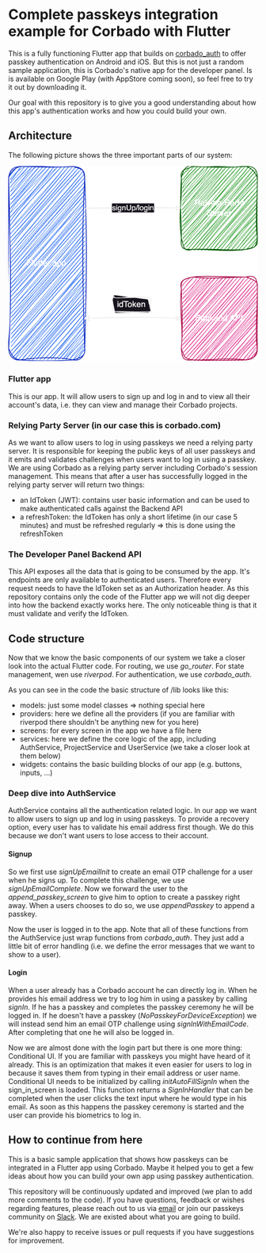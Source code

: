 # Complete passkeys integration example for Corbado with Flutter

This is a fully functioning Flutter app that builds on [corbado_auth](https://pub.dev/packages/corbado_auth) to offer passkey authentication on Android and iOS. 
But this is not just a random sample application, this is Corbado's native app for the developer panel.
Is is available on Google Play (with AppStore coming soon), so feel free to try it out by downloading it.

Our goal with this repository is to give you a good understanding about how this app's authentication works and how you could build your own.

## Architecture
The following picture shows the three important parts of our system:

![architecture.png](./docs/architecture.png)

### Flutter app
This is our app. 
It will allow users to sign up and log in and to view all their account's data, i.e. they can view and manage their Corbado projects.

### Relying Party Server (in our case this is corbado.com)
As we want to allow users to log in using passkeys we need a relying party server.
It is responsible for keeping the public keys of all user passkeys and it emits and validates challenges when users want to log in using a passkey.
We are using Corbado as a relying party server including Corbado's session management. 
This means that after a user has successfully logged in the relying party server will return two things:
- an IdToken (JWT): contains user basic information and can be used to make authenticated calls against the Backend API
- a refreshToken: the IdToken has only a short lifetime (in our case 5 minutes) and must be refreshed regularly => this is done using the refreshToken 

### The Developer Panel Backend API
This API exposes all the data that is going to be consumed by the app.
It's endpoints are only available to authenticated users.
Therefore every request needs to have the IdToken set as an Authorization header.
As this repository contains only the code of the Flutter app we will not dig deeper into how the backend exactly works here.
The only noticeable thing is that it must validate and verify the IdToken. 

## Code structure

Now that we know the basic components of our system we take a closer look into the actual Flutter code.
For routing, we use *go_router*.
For state management, wen use *riverpod*.
For authentication, we use *corbado_auth*.

As you can see in the code the basic structure of /lib looks like this:
- models: just some model classes => nothing special here
- providers: here we define all the providers (if you are familiar with riverpod there shouldn't be anything new for you here)
- screens: for every screen in the app we have a file here
- services: here we define the core logic of the app, including AuthService, ProjectService and UserService (we take a closer look at them below)
- widgets: contains the basic building blocks of our app (e.g. buttons, inputs, ...)

### Deep dive into AuthService
AuthService contains all the authentication related logic.
In our app we want to allow users to sign up and log in using passkeys.
To provide a recovery option, every user has to validate his email address first though.
We do this because we don't want users to lose access to their account.

#### Signup
So we first use *signUpEmailInit* to create an email OTP challenge for a user when he signs up.
To complete this challenge, we use *signUpEmailComplete*. 
Now we forward the user to the *append_passkey_screen* to give him to option to create a passkey right away.
When a users chooses to do so, we use *appendPasskey* to append a passkey.

Now the user is logged in to the app. 
Note that all of these functions from the AuthService just wrap functions from *corbado_auth*.
They just add a little bit of error handling (i.e. we define the error messages that we want to show to a user).

#### Login
When a user already has a Corbado account he can directly log in.
When he provides his email address we try to log him in using a passkey by calling *signIn*.
If he has a passkey and completes the passkey ceremony he will be logged in. 
If he doesn't have a passkey (*NoPasskeyForDeviceException*) we will instead send him an email OTP challenge using *signInWithEmailCode*.
After completing that one he will also be logged in.

Now we are almost done with the login part but there is one more thing: Conditional UI.
If you are familiar with passkeys you might have heard of it already.
This is an optimization that makes it even easier for users to log in because it saves them from typing in their email address or user name.
Conditional UI needs to be initialized by calling *initAutoFillSignIn* when the sign_in_screen is loaded.
This function returns a *SignInHandler* that can be completed when the user clicks the text input where he would type in his email.
As soon as this happens the passkey ceremony is started and the user can provide his biometrics to log in.

## How to continue from here

This is a basic sample application that shows how passkeys can be integrated in a Flutter app using Corbado.
Maybe it helped you to get a few ideas about how you can build your own app using passkey authentication.

This repository will be continuously updated and improved (we plan to add more comments to the code).
If you have questions, feedback or wishes regarding features, please reach out to us via [email](mailto:contact@corbado.com) or join our passkeys community on [Slack](https://join.slack.com/t/corbado/shared_invite/zt-1b7867yz8-V~Xr~ngmSGbt7IA~g16ZsQ). 
We are existed about what you are going to build.

We're also happy to receive issues or pull requests if you have suggestions for improvement.

